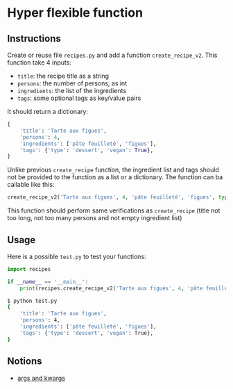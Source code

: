 # Hyper flexible function

## Instructions

Create or reuse file `recipes.py` and add a function `create_recipe_v2`. This function take 4 inputs:

* `title`: the recipe title as a string
* `persons`: the number of persons, as int
* `ingredients`: the list of the ingredients
* `tags`: some optional tags as key/value pairs

It should return a dictionary:

```python
{
    'title': 'Tarte aux figues',
    'persons': 4,
    'ingredients': ['pâte feuilleté', 'figues'],
    'tags': {'type': 'dessert', 'vegan': True},
}
```

Unlike previous `create_recipe` function, the ingredient list and tags should not be provided to the function as a list or a dictionary. The function can ba callable like this:

```python
create_recipe_v2('Tarte aux figues', 4, 'pâte feuilleté', 'figues', type='dessert', vegan=True)
```

This function should perform same verifications as `create_recipe` (title not too long, not too many persons and not empty ingredient list)


## Usage

Here is a possible `test.py` to test your functions:

```python
import recipes

if __name__ == '__main__':
    print(recipes.create_recipe_v2('Tarte aux figues', 4, 'pâte feuilleté', 'figues', type='dessert', vegan=True))
```

```bash
$ python test.py
{
    'title': 'Tarte aux figues',
    'persons': 4,
    'ingredients': ['pâte feuilleté', 'figues'],
    'tags': {'type': 'dessert', 'vegan': True},
}
```


## Notions

* [args and kwargs](https://realpython.com/python-kwargs-and-args/)
